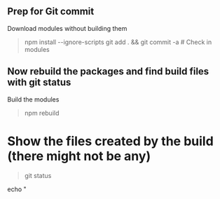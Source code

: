 ## Prep for Git commit

Download modules without building them
> npm install --ignore-scripts 
> git add . && git commit -a   # Check in modules

## Now rebuild the packages and find build files with git status

Build the modules
> npm rebuild                  
# Show the files created by the build (there might not be any)
> git status                   

echo "
